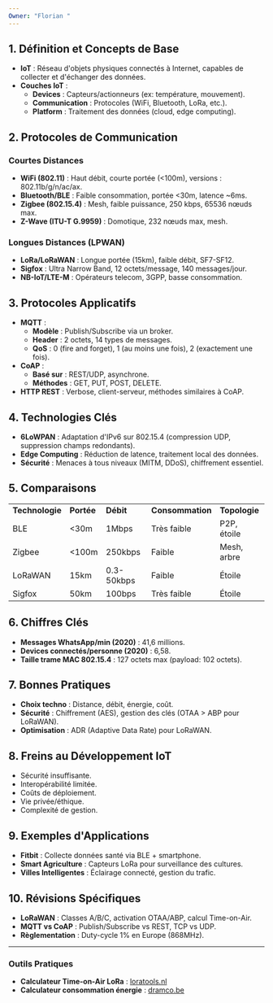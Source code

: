 ```yaml
---
Owner: "Florian "
---
```

## **1. Définition et Concepts de Base**
- **IoT** : Réseau d'objets physiques connectés à Internet, capables de collecter et d'échanger des données.
- **Couches IoT** :
    - **Devices** : Capteurs/actionneurs (ex: température, mouvement).
    - **Communication** : Protocoles (WiFi, Bluetooth, LoRa, etc.).
    - **Platform** : Traitement des données (cloud, edge computing).
## **2. Protocoles de Communication**
### **Courtes Distances**
- **WiFi (802.11)** : Haut débit, courte portée (<100m), versions : 802.11b/g/n/ac/ax.
- **Bluetooth/BLE** : Faible consommation, portée <30m, latence ~6ms.
- **Zigbee (802.15.4)** : Mesh, faible puissance, 250 kbps, 65536 nœuds max.
- **Z-Wave (ITU-T G.9959)** : Domotique, 232 nœuds max, mesh.
### **Longues Distances (LPWAN)**
- **LoRa/LoRaWAN** : Longue portée (15km), faible débit, SF7-SF12.
- **Sigfox** : Ultra Narrow Band, 12 octets/message, 140 messages/jour.
- **NB-IoT/LTE-M** : Opérateurs telecom, 3GPP, basse consommation.
## **3. Protocoles Applicatifs**
- **MQTT** :
    - **Modèle** : Publish/Subscribe via un broker.
    - **Header** : 2 octets, 14 types de messages.
    - **QoS** : 0 (fire and forget), 1 (au moins une fois), 2 (exactement une fois).
- **CoAP** :
    - **Basé sur** : REST/UDP, asynchrone.
    - **Méthodes** : GET, PUT, POST, DELETE.
- **HTTP REST** : Verbose, client-serveur, méthodes similaires à CoAP.
## **4. Technologies Clés**
- **6LoWPAN** : Adaptation d'IPv6 sur 802.15.4 (compression UDP, suppression champs redondants).
- **Edge Computing** : Réduction de latence, traitement local des données.
- **Sécurité** : Menaces à tous niveaux (MITM, DDoS), chiffrement essentiel.
## **5. Comparaisons**
|   |   |   |   |   |
|---|---|---|---|---|
|**Technologie**|**Portée**|**Débit**|**Consommation**|**Topologie**|
|BLE|<30m|1Mbps|Très faible|P2P, étoile|
|Zigbee|<100m|250kbps|Faible|Mesh, arbre|
|LoRaWAN|15km|0.3-50kbps|Faible|Étoile|
|Sigfox|50km|100bps|Très faible|Étoile|
## **6. Chiffres Clés**
- **Messages WhatsApp/min (2020)** : 41,6 millions.
- **Devices connectés/personne (2020)** : 6,58.
- **Taille trame MAC 802.15.4** : 127 octets max (payload: 102 octets).
## **7. Bonnes Pratiques**
- **Choix techno** : Distance, débit, énergie, coût.
- **Sécurité** : Chiffrement (AES), gestion des clés (OTAA > ABP pour LoRaWAN).
- **Optimisation** : ADR (Adaptive Data Rate) pour LoRaWAN.
## **8. Freins au Développement IoT**
- Sécurité insuffisante.
- Interopérabilité limitée.
- Coûts de déploiement.
- Vie privée/éthique.
- Complexité de gestion.
## **9. Exemples d'Applications**
- **Fitbit** : Collecte données santé via BLE + smartphone.
- **Smart Agriculture** : Capteurs LoRa pour surveillance des cultures.
- **Villes Intelligentes** : Éclairage connecté, gestion du trafic.
## **10. Révisions Spécifiques**
- **LoRaWAN** : Classes A/B/C, activation OTAA/ABP, calcul Time-on-Air.
- **MQTT vs CoAP** : Publish/Subscribe vs REST, TCP vs UDP.
- **Règlementation** : Duty-cycle 1% en Europe (868MHz).
---
### **Outils Pratiques**
- **Calculateur Time-on-Air LoRa** : [loratools.nl](https://loratools.nl/)
- **Calculateur consommation énergie** : [dramco.be](https://dramco.be/tools/lora-calculator/)